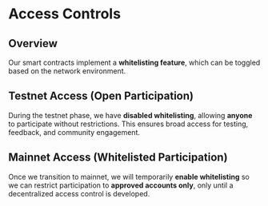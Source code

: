 # Access Controls

## Overview

Our smart contracts implement a **whitelisting feature**, which can be toggled based on the network environment.

## Testnet Access (Open Participation)

During the testnet phase, we have **disabled whitelisting**, allowing **anyone** to participate without restrictions. This ensures broad access for testing, feedback, and community engagement.

## Mainnet Access (Whitelisted Participation)

Once we transition to mainnet, we will temporarily **enable whitelisting** so we can restrict participation to **approved accounts only**, only until a decentralized access control is developed.
